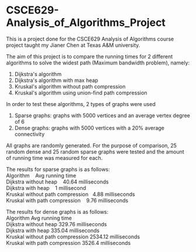 # CSCE629-Analysis_of_Algorithms_Project

This is a project done for the CSCE629 Analysis of Algorithms course project taught my Jianer Chen at Texas A&M university.

The aim of this project is to compare the running times for 2 different algorithms to solve the widest path (Maximum bandwidth problem), namely:
1. Dijkstra's algorithm
2. Dijkstra's algorithm with max heap
3. Kruskal's algorithm without path compression
4. Kruskal's algorithm using union-find path compression

In order to test these algorithms, 2 types of graphs were used
1. Sparse graphs: graphs with 5000 vertices and an average vertex degree of 6
2. Dense graphs: graphs with 5000 vertices with a 20% average connectivity

All graphs are randomly generated. For the purpose of comparison, 25 random dense and 25 random sparse graphs were tested and the amount of running time was measured for each.

The results for sparse graphs is as follows:  
Algorithm&nbsp;&nbsp;&nbsp;	                   Avg running time  
Dijkstra without heap&nbsp;&nbsp;&nbsp;	            40.64 milliseconds  
Dijkstra with heap&nbsp;&nbsp;&nbsp;	              1 millisecond  
Kruskal without path compression&nbsp;&nbsp;	4.88 milliseconds  
Kruskal with path compression&nbsp;&nbsp;&nbsp; 	  9.76 milliseconds  

The results for dense graphs is as follows:  
Algorithm	                           Avg running time  
Dijkstra without heap	              329.76 milliseconds  
Dijkstra with heap	                335.04 milliseconds  
Kruskal without path compression	  2534.12 milliseconds  
Kruskal with path compression	      3526.4 milliseconds  

